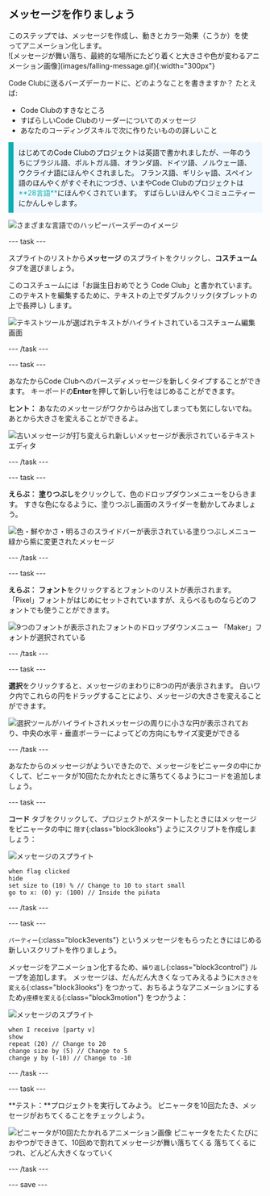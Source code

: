 ## メッセージを作りましょう

<div style="display: flex; flex-wrap: wrap">
<div style="flex-basis: 200px; flex-grow: 1; margin-right: 15px;">
このステップでは、メッセージを作成し、動きとカラー効果（こうか）を使ってアニメーション化します。 
</div>
<div>
![メッセージが舞い落ち、最終的な場所にたどり着くと大きさや色が変わるアニメーション画像](images/falling-message.gif){:width="300px"}
</div>
</div>

Code Clubに送るバーズデーカードに、どのようなことを書きますか？ たとえば:
+ Code Clubのすきなところ
+ すばらしいCode Clubのリーダーについてのメッセージ
+ あなたのコーディングスキルで次に作りたいものの詳しいこと

<p style="border-left: solid; border-width:10px; border-color: #0faeb0; background-color: aliceblue; padding: 10px;">
はじめてのCode Clubのプロジェクトは英語で書かれましたが、一年のうちにブラジル語、ポルトガル語、オランダ語、ドイツ語、ノルウェー語、ウクライナ語にほんやくされました。 フランス語、ギリシャ語、スペイン語のほんやくがすぐそれにつづき、いまやCode Clubのプロジェクトは <span style="color: #0faeb0">**28言語**</span>にほんやくされています。 すばらしいほんやくコミュニティーにかんしゃします。

![さまざまな言語でのハッピーバースデーのイメージ](images/birthday-languages.png)
</p>

--- task ---

スプライトのリストから**メッセージ** のスプライトをクリックし、**コスチューム** タブを選びましょう。

このコスチュームには「お誕生日おめでとう Code Club」と書かれています。 このテキストを編集するために、テキストの上でダブルクリック(タブレットの上で長押し) します。

![テキストツールが選ばれテキストがハイライトされているコスチューム編集画面](images/text-edit.png)

--- /task ---

--- task ---

あなたからCode Clubへのバースディメッセージを新しくタイプすることができます。 キーボードの**Enter**を押して新しい行をはじめることができます。

**ヒント：** あなたのメッセージがワクからはみ出てしまっても気にしないでね。あとから大きさを変えることができるよ。

![古いメッセージが打ち変えられ新しいメッセージが表示されているテキストエディタ](images/new-text.png)

--- /task ---

--- task ---

**えらぶ：** **塗りつぶし**をクリックして、色のドロップダウンメニューをひらきます。 すきな色になるように、塗りつぶし画面のスライダーを動かしてみましょう。

![色・鮮やかさ・明るさのスライドバーが表示されている塗りつぶしメニュー 緑から紫に変更されたメッセージ](images/font-colour.png)

--- /task ---

--- task ---

**えらぶ：** **フォント**をクリックするとフォントのリストが表示されます。 「Pixel」フォントがはじめにセットされていますが、えらべるものならどのフォントでも使うことができます。

![9つのフォントが表示されたフォントのドロップダウンメニュー 「Maker」フォントが選択されている](images/font-type.png)

--- /task ---

--- task ---

**選択**をクリックすると、メッセージのまわりに8つの円が表示されます。 白いワク内でこれらの円をドラッグすることにより、メッセージの大きさを変えることができます。

![選択ツールがハイライトされメッセージの周りに小さな円が表示されており、中央の水平・垂直ボーラーによってどの方向にもサイズ変更ができる](images/resize-message.png)

--- /task ---

あなたからのメッセージがよういできたので、メッセージをピニャータの中にかくして、ピニャータが10回たたかれたときに落ちてくるようにコードを追加しましょう。

--- task ---

**コード** タブをクリックして、プロジェクトがスタートしたときにはメッセージをピニャータの中に `隠す`{:class="block3looks"} ようにスクリプトを作成しましょう：

![メッセージのスプライト](images/message-sprite.png)

```blocks3
when flag clicked
hide
set size to (10) % // Change to 10 to start small
go to x: (0) y: (100) // Inside the piñata
```

--- /task ---

--- task ---

`パーティー`{:class="block3events"} というメッセージをもらったときにはじめる新しいスクリプトを作りましょう。

メッセージをアニメーション化するため、`繰り返し`{:class="block3control"} ループを追加します。 メッセージは、だんだん大きくなってみえるように`大きさを変える`{:class="block3looks"} をつかって、おちるようなアニメーションにするため`y座標を変える`{:class="block3motion"} をつかうよ：

![メッセージのスプライト](images/message-sprite.png)

```blocks3
when I receive [party v]
show
repeat (20) // Change to 20
change size by (5) // Change to 5
change y by (-10) // Change to -10
```

--- /task ---

--- task ---

**テスト：**プロジェクトを実行してみよう。 ピニャータを10回たたき、メッセージがおちてくることをチェックしよう。

![ピニャータが10回たたかれるアニメーション画像 ピニャータをたたくたびにおやつができきて、10回めで割れてメッセージが舞い落ちてくる 落ちてくるにつれ、どんどん大きくなっていく](images/falling-message.gif)

--- /task ---

--- save ---
